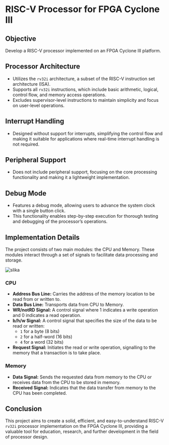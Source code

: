 # RISC-V Processor for FPGA Cyclone III

## Objective
Develop a RISC-V processor implemented on an FPGA Cyclone III platform.

## Processor Architecture
- Utilizes the `rv32i` architecture, a subset of the RISC-V instruction set architecture (ISA).
- Supports all `rv32i` instructions, which include basic arithmetic, logical, control flow, and memory access operations.
- Excludes supervisor-level instructions to maintain simplicity and focus on user-level operations.

## Interrupt Handling
- Designed without support for interrupts, simplifying the control flow and making it suitable for applications where real-time interrupt handling is not required.

## Peripheral Support
- Does not include peripheral support, focusing on the core processing functionality and making it a lightweight implementation.

## Debug Mode
- Features a debug mode, allowing users to advance the system clock with a single button click.
- This functionality enables step-by-step execution for thorough testing and debugging of the processor’s operations.

## Implementation Details
The project consists of two main modules: the CPU and Memory. These modules interact through a set of signals to facilitate data processing and storage.

![slika](https://github.com/user-attachments/assets/4eba6f18-497e-4060-afb3-2e02a2aeed77)

### CPU
- **Address Bus Line:** Carries the address of the memory location to be read from or written to.
- **Data Bus Line:** Transports data from CPU to Memory.
- **WR/notRD Signal:** A control signal where 1 indicates a write operation and 0 indicates a read operation.
- **b/h/w Signal:** A control signal that specifies the size of the data to be read or written: 
  - `1` for a byte (8 bits)
  - `2` for a half-word (16 bits)
  - `4` for a word (32 bits)
- **Request Signal:** Initiates the read or write operation, signalling to the memory that a transaction is to take place.

### Memory
- **Data Signal:** Sends the requested data from memory to the CPU or receives data from the CPU to be stored in memory.
- **Received Signal:** Indicates that the data transfer from memory to the CPU has been completed.


## Conclusion
This project aims to create a solid, efficient, and easy-to-understand RISC-V `rv32i` processor implementation on the FPGA Cyclone III, providing a valuable tool for education, research, and further development in the field of processor design.
